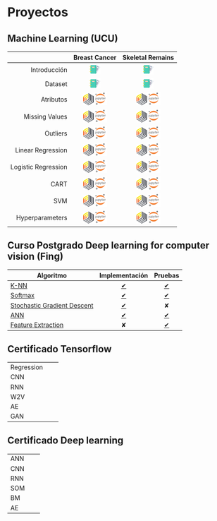 # Proyectos

## Machine Learning (UCU)

|                     | Breast Cancer                                   | Skeletal Remains                               | 
|--------------------:|:-----------------------------------------------:|:-----------------------------------------------:|
| Introducción        |  [![RM](./img/dc.png)](./proyects/breast-cancer/1_introduction.md) |  [![RM](./img/dc.png)]() |
| Dataset             |  [![RM](./img/dc.png)](./proyects/breast-cancer/) |  [![RM](./img/dc.png)]() |
| Atributos           |  [![RM](./img/rm.png)]()[![JN](./img/jn.png)]() |  [![RM](./img/rm.png)]()[![JN](./img/jn.png)]() |
| Missing Values      |  [![RM](./img/rm.png)]()[![JN](./img/jn.png)]() |  [![RM](./img/rm.png)]()[![JN](./img/jn.png)]() |
| Outliers            |  [![RM](./img/rm.png)]()[![JN](./img/jn.png)]() |  [![RM](./img/rm.png)]()[![JN](./img/jn.png)]() |
| Linear Regression   |  [![RM](./img/rm.png)]()[![JN](./img/jn.png)]() |  [![RM](./img/rm.png)]()[![JN](./img/jn.png)]() |
| Logistic Regression |  [![RM](./img/rm.png)]()[![JN](./img/jn.png)]() |  [![RM](./img/rm.png)]()[![JN](./img/jn.png)]() |
| CART                |  [![RM](./img/rm.png)]()[![JN](./img/jn.png)]() |  [![RM](./img/rm.png)]()[![JN](./img/jn.png)]() |
| SVM                 |  [![RM](./img/rm.png)]()[![JN](./img/jn.png)]() |  [![RM](./img/rm.png)]()[![JN](./img/jn.png)]() |
| Hyperparameters     |  [![RM](./img/rm.png)]()[![JN](./img/jn.png)]() |  [![RM](./img/rm.png)]()[![JN](./img/jn.png)]() |


## Curso Postgrado Deep learning for computer vision (Fing)

| Algoritmo | Implementación | Pruebas |  
|-----------|:--------------:|:-------:|
| [K-NN](./proyects/deep-learning/k-nn.md) | [✔](./proyects/deep-learning/knn-implementation.md) | [✔](./proyects/deep-learning/k-nn.md)  |
| [Softmax](./proyects/deep-learning/softmax.md) | [✔](./proyects/deep-learning/softmax-implementation.md) | [✔](./proyects/deep-learning/softmax.md) |
| [Stochastic Gradient Descent](./proyects/deep-learning/stochastic-gradient-descent.md)  | [✔](./proyects/deep-learning/stochastic-gradient-descent.md#linear-classifier-&-sgd-implementation) | ✘ |
| [ANN](./proyects/deep-learning/ann.md) | [✔](./proyects/deep-learning/ann-implementation.md) | [✔](./proyects/deep-learning/ann.md) | 
| [Feature Extraction](./proyects/deep-learning/image-feature.md) | ✘ | [✔](./proyects/deep-learning/image-features.md) | 

## Certificado Tensorflow

|  | |  | 
|:--|:---:|:----:|
| Regression | | |
| CNN  | | |
| RNN  | | |
| W2V  | | | 
| AE   | | | 
| GAN  | | | 

## Certificado Deep learning

|      |   |   | 
|:-----|:-:|:-:|
| ANN  | | |
| CNN  | | |
| RNN  | | |
| SOM  | | |
| BM   | | |
| AE   | | |

